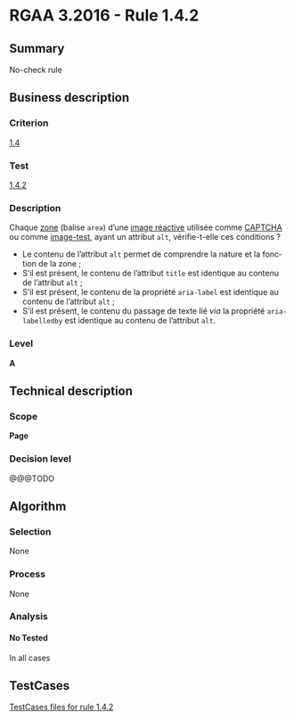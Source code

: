 # RGAA 3.2016 - Rule 1.4.2

## Summary
No-check rule


## Business description

### Criterion
[1.4](http://references.modernisation.gouv.fr/rgaa-accessibilite/2016/criteres.html#crit-1-4)

### Test
[1.4.2](http://references.modernisation.gouv.fr/rgaa-accessibilite/2016/criteres.html#test-1-4-2)

### Description
<div lang="fr">Chaque <a href="http://references.modernisation.gouv.fr/rgaa-accessibilite/2016/glossaire.html#zone-dune-image-ractive">zone</a> (balise <code lang="en">area</code>) d&#x2019;une <a href="http://references.modernisation.gouv.fr/rgaa-accessibilite/2016/glossaire.html#image-ractive">image r&#xE9;active</a> utilis&#xE9;e comme <a href="http://references.modernisation.gouv.fr/rgaa-accessibilite/2016/glossaire.html#captcha">CAPTCHA</a> ou comme <a href="http://references.modernisation.gouv.fr/rgaa-accessibilite/2016/glossaire.html#image-test">image-test</a>, ayant un attribut <code lang="en">alt</code>, v&#xE9;rifie-t-elle ces conditions&nbsp;? <ul><li>Le contenu de l&#x2019;attribut <code lang="en">alt</code> permet de comprendre la nature et la fonction de la zone&nbsp;;</li> <li>S&#x2019;il est pr&#xE9;sent, le contenu de l&#x2019;attribut <code lang="en">title</code> est identique au contenu de l&#x2019;attribut <code lang="en">alt</code>&nbsp;;</li> <li>S&#x2019;il est pr&#xE9;sent, le contenu de la propri&#xE9;t&#xE9; <code lang="en">aria-label</code> est identique au contenu de l&#x2019;attribut <code lang="en">alt</code>&nbsp;;</li> <li>S&#x2019;il est pr&#xE9;sent, le contenu du passage de texte li&#xE9; <i>via</i> la propri&#xE9;t&#xE9; <code lang="en">aria-labelledby</code> est identique au contenu de l&#x2019;attribut <code lang="en">alt</code>.</li> </ul></div>

### Level
**A**


## Technical description

### Scope
**Page**

### Decision level
@@@TODO


## Algorithm

### Selection
None

### Process
None

### Analysis

#### No Tested
In all cases


##  TestCases

[TestCases files for rule 1.4.2](https://github.com/Asqatasun/Asqatasun/tree/develop/rules/rules-rgaa3.2016/src/test/resources/testcases/rgaa32016/Rgaa32016Rule010402/)


